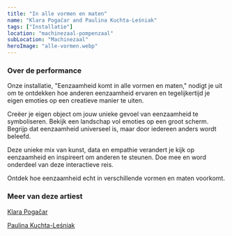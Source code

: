 ```yaml
---
title: "In alle vormen en maten"
name: "Klara Pogačar and Paulina Kuchta-Leśniak"
tags: ["Installatie"]
location: "machinezaal-pompenzaal"
subLocation: "Machinezaal"
heroImage: "alle-vormen.webp"
---
```


### Over de performance

Onze installatie, "Eenzaamheid komt in alle vormen en maten," nodigt je uit om te ontdekken hoe anderen eenzaamheid ervaren en tegelijkertijd je eigen emoties op een creatieve manier te uiten.

Creëer je eigen object om jouw unieke gevoel van eenzaamheid te symboliseren.
Bekijk een landschap vol emoties op een groot scherm.
Begrijp dat eenzaamheid universeel is, maar door iedereen anders wordt beleefd.

Deze unieke mix van kunst, data en empathie verandert je kijk op eenzaamheid en inspireert om anderen te steunen. Doe mee en word onderdeel van deze interactieve reis.

Ontdek hoe eenzaamheid echt in verschillende vormen en maten voorkomt.

### Meer van deze artiest

[Klara Pogačar](https://www.klara-pogacar.com/)

[Paulina Kuchta-Leśniak](https://www.paulinakuchta.com)
